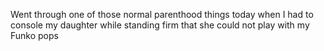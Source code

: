 Went through one of those normal parenthood things today when I had to console my daughter while standing firm that she could not play with my Funko pops

